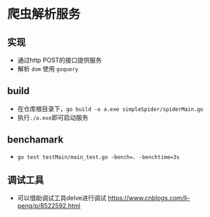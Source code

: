 # 爬虫解析服务

## 实现
* 通过http POST的接口提供服务
* 解析 `dom` 使用 `goquery`

## build
* 在仓库根目录下，`go build -o a.exe simpleSpider/spiderMain.go`
* 执行`./a.exe`即可启动服务

## benchamark
* `go test testMain/main_test.go -bench=. -benchtime=3s`

## 调试工具
* 可以借助调试工具delve进行调试 https://www.cnblogs.com/li-peng/p/8522592.html